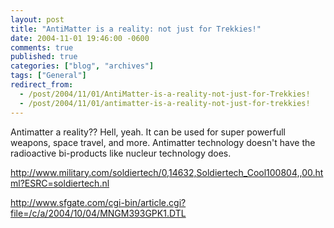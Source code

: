 ```yaml
---
layout: post
title: "AntiMatter is a reality: not just for Trekkies!"
date: 2004-11-01 19:46:00 -0600
comments: true
published: true
categories: ["blog", "archives"]
tags: ["General"]
redirect_from: 
  - /post/2004/11/01/AntiMatter-is-a-reality-not-just-for-Trekkies!
  - /post/2004/11/01/antimatter-is-a-reality-not-just-for-trekkies!
---
```

<!-- more -->
<P>Antimatter a reality?? Hell, yeah. It can be used for super powerfull weapons, space travel, and more. Antimatter technology doesn't have the radioactive bi-products like nucleur technology does.</P>
<P><A href="http://www.military.com/soldiertech/0,14632,Soldiertech_Cool100804,,00.html?ESRC=soldiertech.nl">http://www.military.com/soldiertech/0,14632,Soldiertech_Cool100804,,00.html?ESRC=soldiertech.nl</A></P>
<P><A href="http://www.sfgate.com/cgi-bin/article.cgi?file=/c/a/2004/10/04/MNGM393GPK1.DTL">http://www.sfgate.com/cgi-bin/article.cgi?file=/c/a/2004/10/04/MNGM393GPK1.DTL</A></P>
